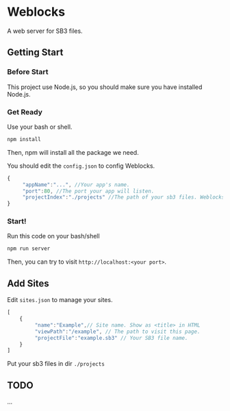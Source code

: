 
# Weblocks
A web server for SB3 files.

## Getting Start
### Before Start
This project use Node.js, so you should make sure you have installed Node.js.

### Get Ready
Use your bash or shell.
```bash
npm install
```
Then, npm will install all the package we need.

You should edit the `config.json` to config Weblocks.

```javascript
{
     "appName":"...", //Your app's name.
     "port":80, //The port your app will listen.
     "projectIndex":"./projects" //The path of your sb3 files. Weblocks Will load it.
}
```
### Start!
Run this code on your bash/shell
```bash
npm run server
```
Then, you can try to visit `http://localhost:<your port>`.

## Add Sites
Edit `sites.json` to manage your sites.
```javascript
[
    {
         "name":"Example",// Site name. Show as <title> in HTML 
         "viewPath":"/example", // The path to visit this page.
         "projectFile":"example.sb3" // Your SB3 file name.
    }
]
```
Put your sb3 files in dir `./projects`

## TODO

...


